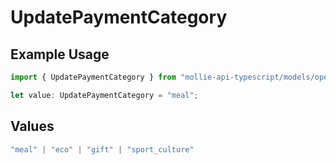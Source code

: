 # UpdatePaymentCategory

## Example Usage

```typescript
import { UpdatePaymentCategory } from "mollie-api-typescript/models/operations";

let value: UpdatePaymentCategory = "meal";
```

## Values

```typescript
"meal" | "eco" | "gift" | "sport_culture"
```